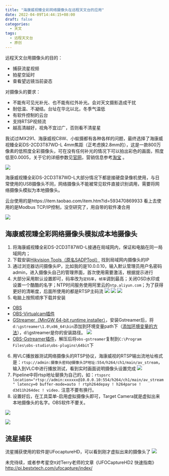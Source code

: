 ```yaml
---
title: "海康威视臻全彩网络摄像头在远程天文台的应用"
date: 2022-04-09T14:44:15+08:00
draft: false
categories:
  - 天文
tags:
  - 远程天文台
  - 原创
---
```


远程天文台用摄像头的目的：
- 捕获流星视频
- 拍星空延时
- 查看望远镜当前姿态

对摄像头的要求：
- 不能有可见光补光、也不能有红外补光。会对天文摄影造成干扰
- 耐低温、不凝结。台址在华北以北，冬季气温低
- 有软件控制的云台
- 支持RTSP视频流
- 越高清越好，视角不宜过广，否则看不清星星

<!--more-->

我试过IMX291、海康威视C8W、小蚁摄都有各种各样的问题，最终选择了海康威视臻全彩DS-2CD3T87WD-L 4mm焦距（正考虑换2.8mm的），这是一款800万像素的低照度全彩摄像头，可在没有任何补光的情况下可以拍出彩色的画面，照度低至0.0005，关于它的详细参数见[官网](https://www.hikvision.com/cn/products/Front-End-Product/Fixed-Camera/Distributed-Series/ds-2cd3t87-d-wd-l0/?q=ds-2cd3t87-d-wd-l&position=3)，营销信息参考[淘宝](https://item.taobao.com/item.htm?id=574618170936&ns=1&abbucket=10#detail) 。

![](https://gd1.alicdn.com/imgextra/i3/163143065/O1CN01sBZrbh1YVoeKXMt2d_!!163143065.png_350x350.jpg)

海康威视臻全彩DS-2CD3T87WD-L大部分情况下都是接硬盘录像机使用，与日常使用的USB摄像头不同，网络摄像头不能被常见软件直接识别调用，需要将网络摄像头模拟为本地摄像头。

云台使用的是https://item.taobao.com/item.htm?id=593470869933 看上去使用的是Modbus TCP/IP控制，没空研究了，用自带的软件凑合用

![](https://gd4.alicdn.com/imgextra/i2/3884688156/O1CN01riaFQI2A7UpxG4T3l_!!3884688156.jpg_350x350.jpg)

## 海康威视臻全彩网络摄像头模拟成本地摄像头
1. 将海康威视臻全彩DS-2CD3T87WD-L接通在局域网内，保证和电脑在同一局域网内；
2. 下载安装[Hikvision Tools（原名SADPTool）](https://www.hikvision.com/cn/support/Downloads/Desktop-Application/HikvisionTools/) 找到局域网内摄像头的IP
3. 通过浏览器访问摄像头IP，比如我的是10.0.0.10，输入默认管理员用户名密码admin，进入摄像头自己的管理界面，首次使用需要激活，根据提示进行
4. 大部分采用默认设置即可，码率改为`定码率`，`帧率`调到最高；关闭OSD水印或设置一个酷酷的名字；NTP时间服务使用阿里云的`ntp.aliyun.com`；为了获得更好的清晰度，后面所使用的都是RTSP主码流
![](http://oldmanblog.oss-cn-guangzhou.aliyuncs.com/blog/海康威视服务端口设置.png)
![](http://oldmanblog.oss-cn-guangzhou.aliyuncs.com/blog/海康威视视频设置.png)
![](http://oldmanblog.oss-cn-guangzhou.aliyuncs.com/blog/海康威视IP设置.png)
5. 电脑上按照顺序下载并安装
  - [OBS](https://obsproject.com/)
  - [OBS-Virtualcam插件](https://obsproject.com/forum/resources/obs-virtualcam.949/)
  - [GStreamer（MinGW 64-bit runtime installer）](https://gstreamer.freedesktop.org/download/)，安装Gstreamer后，将`d:\gstreamer\1.0\x86_64\bin`添加到环境变量path下（[添加环境变量的方法](/p/windows10设置path环境变量的简单方法/)），d:\gstreamer是你的安装路径。
  ![](http://oldmanblog.oss-cn-guangzhou.aliyuncs.com/blog/gstreamer.png)
  - [OBS-Gstreamer插件](https://github.com/fzwoch/obs-gstreamer/releases)，解压后将`obs-gstreamer`复制到`C:\Program Files\obs-studio\obs-plugins\64bit`下
6. 用VLC播放器测试网络摄像头的RTSP协议，海康威视的RTSP输出流地址格式是：`rtsp://admin:摄像头密码@摄像头IP地址:554/h264/ch1/main/av_stream`，输入到VLC中进行播放测试，看到实时画面说明摄像头设置完成
![](https://oldmanblog.oss-cn-guangzhou.aliyuncs.com/blog/vlc-open.jpg)
7. Pipeline中将rtsp地址替换为自己的，如：`rtspsrc location="rtsp://admin:xxxxxx@10.0.0.10:554/h264/ch1/main/av_stream" latency=0 buffer-mode=auto ! rtph264depay ! h264parse ! d3d11h264dec ! video.` 注意不要有换行。
8. 设置好后，在工具菜单-启用虚拟摄像头即可，Target Camera就是虚拟出来本地摄像头的名字。OBS软件不要关。

![](https://oldmanblog.oss-cn-guangzhou.aliyuncs.com/blog/obs-rtsp.jpg)

![](https://oldmanblog.oss-cn-guangzhou.aliyuncs.com/blog/obs-rtsp2.jpg)


## 流星捕获
流星捕获使用的软件是UFocaptureHD，可以看到刚才虚拟出来的摄像头了
![](https://oldmanblog.oss-cn-guangzhou.aliyuncs.com/blog/ufo.jpg)

未完待续，或者参考星空π对Terry老师的文章《UFOCaptureHD2 快速指南》 http://pi.bestxtech.com/ufocapture/index/